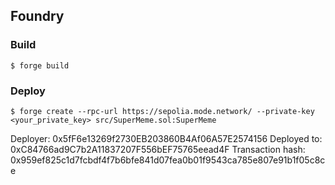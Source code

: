 ## Foundry

### Build

```shell
$ forge build
```

### Deploy

```shell
$ forge create --rpc-url https://sepolia.mode.network/ --private-key <your_private_key> src/SuperMeme.sol:SuperMeme 
```

Deployer: 0x5fF6e13269f2730EB203860B4Af06A57E2574156
Deployed to: 0xC84766ad9C7b2A11837207F556bEF75765eead4F
Transaction hash: 0x959ef825c1d7fcbdf4f7b6bfe841d07fea0b01f9543ca785e807e91b1f05c8ce